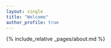 ```yaml
---
layout: single
title: "Welcome"
author_profile: true
---
```


{% include_relative _pages/about.md %}
